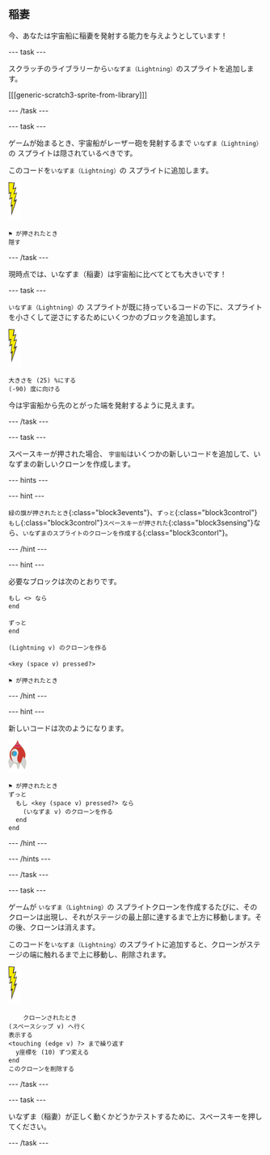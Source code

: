 ## 稲妻

今、あなたは宇宙船に稲妻を発射する能力を与えようとしています！

\--- task \---

スクラッチのライブラリーから`いなずま（Lightning）`のスプライトを追加します。

[[[generic-scratch3-sprite-from-library]]]

\--- /task \---

\--- task \---

ゲームが始まるとき、宇宙船がレーザー砲を発射するまで `いなずま（Lightning）`の スプライトは隠されているべきです。

このコードを`いなずま（Lightning）`の スプライトに追加します。

![いなずまのスプライト](images/lightning-sprite.png)

```blocks3
⚑ が押されたとき
隠す
```

\--- /task \---

現時点では、いなずま（稲妻）は宇宙船に比べてとても大きいです！

\--- task \---

`いなずま（Lightning）`の スプライトが既に持っているコードの下に、スプライトを小さくして逆さにするためにいくつかのブロックを追加します。

![いなずまのスプライト](images/lightning-sprite.png)

```blocks3
大きさを (25) %にする
(-90) 度に向ける
```

今は宇宙船から先のとがった端を発射するように見えます。

\--- /task \---

\--- task \---

<kbd>スペース</kbd>キーが押された場合、 `宇宙船`はいくつかの新しいコードを追加して、いなずまの新しいクローンを作成します。

\--- hints \---

\--- hint \---

`緑の旗が押されたとき`{:class="block3events"}、`ずっと`{:class="block3control"}`もし`{:class="block3control"}`スペースキーが押された`{:class="block3sensing"}なら、`いなずまのスプライトのクローンを作成する`{:class="block3contorl"}。

\--- /hint \---

\--- hint \---

必要なブロックは次のとおりです。

```blocks3
もし <> なら
end

ずっと
end

(Lightning v) のクローンを作る

<key (space v) pressed?>

⚑ が押されたとき
```

\--- /hint \---

\--- hint \---

新しいコードは次のようになります。

![ロケットスプライト](images/rocket-sprite.png)

```blocks3
⚑ が押されたとき
ずっと 
  もし <key (space v) pressed?> なら 
    (いなずま v) のクローンを作る
  end
end
```

\--- /hint \---

\--- /hints \---

\--- /task \---

\--- task \---

ゲームが `いなずま（Lightning）`の スプライトクローンを作成するたびに、そのクローンは出現し、それがステージの最上部に達するまで上方に移動します。その後、クローンは消えます。

このコードを`いなずま（Lightning）`のスプライトに追加すると、クローンがステージの端に触れるまで上に移動し、削除されます。

![いなずまのスプライト](images/lightning-sprite.png)

```blocks3
    クローンされたとき
(スペースシップ v) へ行く
表示する
<touching (edge v) ?> まで繰り返す 
  y座標を (10) ずつ変える
end
このクローンを削除する
```

\--- /task \---

\--- task \---

いなずま（稲妻）が正しく動くかどうかテストするために、<kbd>スペース</kbd>キーを押してください。

\--- /task \---